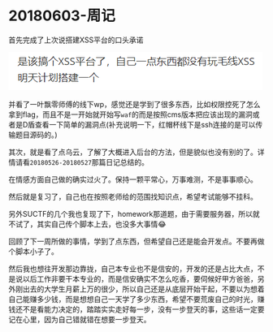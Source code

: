 # 20180603-周记

首先完成了上次说搭建XSS平台的口头承诺

![](image/32.png)

并看了一叶飘零师傅的线下wp，感觉还是学到了很多东西，比如权限控死了怎么拿到flag，而且不是一开始就开始写`waf`的而是按照cms版本把应该出现的漏洞或者是D盾查看一下简单的漏洞点(补充说明一下，红帽杯线下是ssh连接的是可以传输题目源码的。)

其次，就是看了点乌云，了解了大概进入后台的方法，但是貌似也没有别的了。详情请看`20180526-20180527`那篇日记总结的。

在情感方面自己做的确实过火了。保持一颗平常心，万事难测，不是事事顺心。

然后就是复习了，自己也在按照老师给的范围找知识点，希望考试能够不挂科。

另外SUCTF的几个我也复现了下，homework那道题，由于需要服务器，所以就不试了，其实自己传个脚本上去，也没多大事情😂

回顾了下一周所做的事情，学到了点东西，但希望自己还是能会开发点。不要再做个脚本小子了。

然后我也想往开发那边靠拢，自己本专业也不是信安的，开发的还是占比大点，不是说以后工作非要干本专业的，而是信安确实不怎么吃香，要伺候好甲方爸爸，另外刚出去的大学生月薪上万的很少，所以自己还是从底层开始干起，不要以为想着自己能赚多少钱，而是想想自己一天学了多少东西，希望不要荒废自己的时光，赚钱还不是看能力决定的，踏踏实实走好每一步，没有一步登天的事，这些话一定要记在心里，因为自己错就错在想要一步登天。